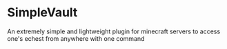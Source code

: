 # SimpleVault
An extremely simple and lightweight plugin for minecraft servers to access one's echest from anywhere with one command
